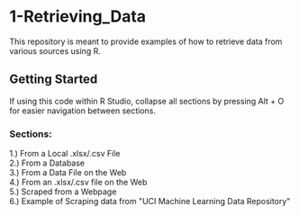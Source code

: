 # 1-Retrieving_Data

This repository is meant to provide examples of how to retrieve data from various sources using R. 


## Getting Started

If using this code within R Studio, collapse all sections by pressing Alt + O for easier navigation between sections.  

### Sections:

1.) From a Local .xlsx/.csv File  
2.) From a Database  
3.) From a Data File on the Web  
4.) From an .xlsx/.csv file on the Web  
5.) Scraped from a Webpage  
6.) Example of Scraping data from "UCI Machine Learning Data Repository"  
